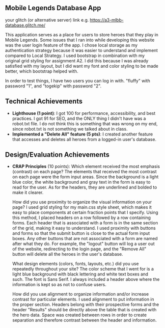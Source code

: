 ## Mobile Legends Database App

your glitch (or alternative server) link e.g. https://a3-mlbb-database.glitch.me/

This application serves as a place for users to store heroes that they play in Mobile Legends. Some issues that
I ran into while developing this website was the user login feature of the app. I chose local storage as my
authentication strategy because it was easier to understand and implement compared to Local Strategy. I used
bootstrap in combination with my original grid styling for assignment A2. I did this because I was already
satisfied with my layout, but I did want my font and color styling to be made better, which bootstrap helped
with.

In order to test things, I have two users you can log in with. "fluffy" with password "1", and "togekip" with
password "2".

## Technical Achievements
- **Lighthouse (1 point)**: I got 100 for performance, accessibility, and best practices. I got 91 for SEO, and the ONLY
                            thing I didn't have was a robot.txt file. I do not think this is something that was wrong
                            on my end, since robot.txt is not something we talked about in class.
- **Implemented a "Delete All" feature (5 pts)**: I created another feature that accesses and deletes all heroes from
                                                  a logged-in user's database.
## Design/Evaluation Achievements
- **CRAP Principles** (10 points):
  Which element received the most emphasis (contrast) on each page?
    The elements that received the most contrast on each page were the form input areas. Since the background is
  a light blue color, the white background and gray text in the form is easy to read for the user. As for the
  headers, they are underlined and bolded to make it clearer.

  How did you use proximity to organize the visual information on your page?
    I used grid styling for my main.css style sheet, which makes it easy to place components at certain fraction
  points that I specify. Using this method, I placed headers on a row followed by a row containing forms. Each
  header that is associated with a form is in the same section of the grid, making it easy to understand. I used
  proximity with buttons and forms so that the submit button is close to the actual form input boxes. Any other
  buttons that are not associated with a form are named after what they do. For example, the "logout" button will
  log a user out of the website, redirecting to the login page, and the "Remove All" button will delete all the
  heroes in the user's database.

  What design elements (colors, fonts, layouts, etc.) did you use repeatedly throughout your site?
    The color scheme that I went for is a light blue background with black lettering and white text boxes and such.
  The font is Sans Serif. I always included a header above where the information is kept so as not to confuse
  users.

  How did you use alignment to organize information and/or increase contrast for particular elements.
    I used alignment to put information in the proper section. Headers belong with their prospective forms and
  the header "Results" should be directly above the table that is created with the hero data. Space was created
  between rows in order to create separation and therefore contrast between the header and information.
